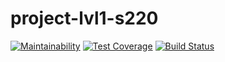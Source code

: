 # project-lvl1-s220

[![Maintainability](https://api.codeclimate.com/v1/badges/decae9d883f854b5f88e/maintainability)](https://codeclimate.com/github/soulfire23/project-lvl1-s220/maintainability)
[![Test Coverage](https://api.codeclimate.com/v1/badges/decae9d883f854b5f88e/test_coverage)](https://codeclimate.com/github/soulfire23/project-lvl1-s220/test_coverage)
[![Build Status](https://travis-ci.org/soulfire23/project-lvl1-s220.svg?branch=master)](https://travis-ci.org/soulfire23/project-lvl1-s220)